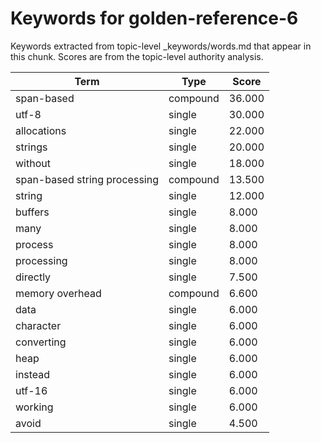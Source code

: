 # Keywords for golden-reference-6

Keywords extracted from topic-level _keywords/words.md that appear in this chunk.
Scores are from the topic-level authority analysis.

| Term | Type | Score |
|------|------|-------|
| span-based | compound | 36.000 |
| utf-8 | single | 30.000 |
| allocations | single | 22.000 |
| strings | single | 20.000 |
| without | single | 18.000 |
| span-based string processing | compound | 13.500 |
| string | single | 12.000 |
| buffers | single | 8.000 |
| many | single | 8.000 |
| process | single | 8.000 |
| processing | single | 8.000 |
| directly | single | 7.500 |
| memory overhead | compound | 6.600 |
| data | single | 6.000 |
| character | single | 6.000 |
| converting | single | 6.000 |
| heap | single | 6.000 |
| instead | single | 6.000 |
| utf-16 | single | 6.000 |
| working | single | 6.000 |
| avoid | single | 4.500 |
